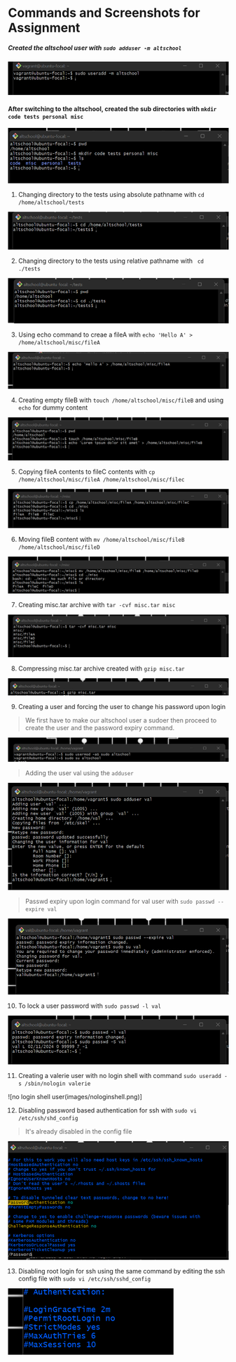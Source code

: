 # Commands and Screenshots for Assignment

##### Created the altschool user with ```sudo adduser -m altschool```
   
![useradd screenshot](images/1.altschooluser.png)

#### After switching to the altschool, created the sub directories with ```mkdir code tests personal misc```

![subdirectories screenshot](images/1b.subdirectories.png)

1. Changing directory to the tests using absolute pathname with ```cd /home/altschool/tests```

![absolutepath screenshot](images/2a.abslutetests.png)

2. Changing directory to the tests using relative pathname with ``` cd ./tests```

![relativepath screenshot](images/2b.relativetests.png)

3. Using echo command to creae a fileA with ```echo 'Hello A' > /home/altschool/misc/fileA```

![echo Hello A](images/3.echoHelloA.png)

4. Creating empty fileB with ```touch /home/altschool/misc/fileB``` and using `echo` for dummy content

![fileB dummycontent](images/4.dummyfileB.png)

5. Copying fileA contents to fileC contents with ```cp /home/altschool/misc/fileA /home/altschool/misc/filec```

![copying files with cp](images/5.cpFileC.png)

6. Moving fileB content with ```mv /home/altschool/misc/fileB /home/altschool/misc/fileD```

![moving contents with mv](images/6.mvfileD.png)

7. Creating misc.tar archive with ```tar -cvf misc.tar misc```

![misc.tar archive](images/7.tararchive.png)

8. Compressing misc.tar archive created with ```gzip misc.tar```

![Compressing tar archive](images/8.gziptar.png)

9. Creating a user and forcing the user to change his password upon login
> We first have to make our altschool user a sudoer then proceed to create the user and the password expiry command.

![making altschool a sudoer](images/9a.sudooaltschool.png)

> Adding the user val using the `adduser`

![Creating val user](images/9b.userval.png)

> Passwd expiry upon login command for val user with ```sudo passwd --expire val```

![Password expiry](images/9c.valpasswd.png)

10. To lock a user password with ```sudo passwd -l val```

![User lock](images/10.userlock.png)

11. Creating a valerie user with no login shell with command ```sudo useradd -s /sbin/nologin valerie```

![no login shell user(images/nologinshell.png)]

12. Disabling password based authentication for ssh with ```sudo vi /etc/ssh/shd_config```
> It's already disabled in the config file

![vi ssh config file](images/12.passwdauth.png)

13. Disabling root login for ssh using the same command by editing the ssh config file with ```sudo vi /etc/ssh/sshd_config```

![root ssh config](images/13.root.png)
